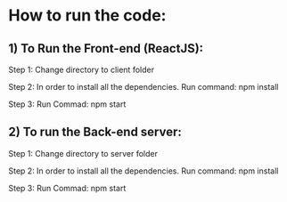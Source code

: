 <h1>How to run the code:</h1>

<h2>1) To Run the Front-end (ReactJS):</h2>

Step 1: Change directory to client folder



Step 2: In order to install all the dependencies. 
        Run command: npm install 

Step 3: Run Commad: npm start

<h2>2) To run the Back-end server:</h2>

Step 1: Change directory to server folder

Step 2: In order to install all the dependencies.
        Run command: npm install 

Step 3: Run Commad: npm start

